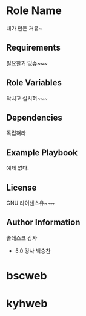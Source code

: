 Role Name
=========

내가 만든 거유~

Requirements
------------

필요한거 있슈~~~

Role Variables
--------------

닥치고 설치혀~~~

Dependencies
------------

독립혀라

Example Playbook
----------------

예제 없다.

License
-------

GNU 라이센스유~~~

Author Information
------------------

솔데스크 강사
* 5.0 강사 백승찬
# bscweb
# kyhweb
